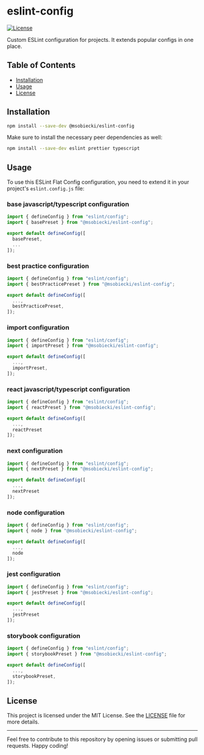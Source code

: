 # eslint-config

[![License](https://img.shields.io/badge/license-MIT-blue.svg)](https://github.com/msobiecki/eslint-config/blob/master/LICENSE)

Custom ESLint configuration for projects. It extends popular configs in one place.

## Table of Contents

- [Installation](#installation)
- [Usage](#usage)
- [License](#license)

## Installation

```bash
npm install --save-dev @msobiecki/eslint-config
```

Make sure to install the necessary peer dependencies as well:

```bash
npm install --save-dev eslint prettier typescript
```

## Usage

To use this ESLint Flat Config configuration, you need to extend it in your project's `eslint.config.js` file:

### base javascript/typescript configuration

```javascript
import { defineConfig } from "eslint/config";
import { basePreset } from "@msobiecki/eslint-config";

export default defineConfig([
  basePreset,
  ...
]);
```

### best practice configuration

```javascript
import { defineConfig } from "eslint/config";
import { bestPracticePreset } from "@msobiecki/eslint-config";

export default defineConfig([
  ...,
  bestPracticePreset,
]);
```

### import configuration

```javascript
import { defineConfig } from "eslint/config";
import { importPreset } from "@msobiecki/eslint-config";

export default defineConfig([
  ...,
  importPreset,
]);
```

### react javascript/typescript configuration

```javascript
import { defineConfig } from "eslint/config";
import { reactPreset } from "@msobiecki/eslint-config";

export default defineConfig([
  ...,
  reactPreset
]);
```

### next configuration

```javascript
import { defineConfig } from "eslint/config";
import { nextPreset } from "@msobiecki/eslint-config";

export default defineConfig([
  ...,
  nextPreset
]);
```

### node configuration

```javascript
import { defineConfig } from "eslint/config";
import { node } from "@msobiecki/eslint-config";

export default defineConfig([
  ...,
  node
]);
```

### jest configuration

```javascript
import { defineConfig } from "eslint/config";
import { jestPreset } from "@msobiecki/eslint-config";

export default defineConfig([
  ...,
  jestPreset
]);
```

### storybook configuration

```javascript
import { defineConfig } from "eslint/config";
import { storybookPreset } from "@msobiecki/eslint-config";

export default defineConfig([
  ...,
  storybookPreset,
]);
```

## License

This project is licensed under the MIT License. See the [LICENSE](LICENSE) file for more details.

---

Feel free to contribute to this repository by opening issues or submitting pull requests. Happy coding!
